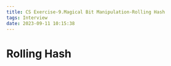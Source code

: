 ```yaml
---
title: CS Exercise-9.Magical Bit Manipulation-Rolling Hash
tags: Interview
date: 2023-09-11 10:15:38
---
```


# Rolling Hash
